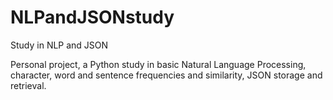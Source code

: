 # NLPandJSONstudy
Study in NLP and JSON

Personal project, a Python study in basic Natural Language Processing, character, word and sentence frequencies and similarity, JSON storage and retrieval.

